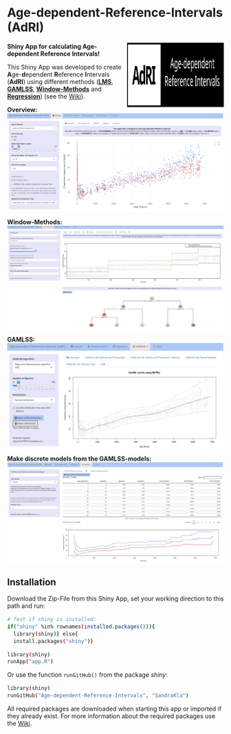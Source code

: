 # Age-dependent-Reference-Intervals (AdRI)

<img src="www/Logo.svg" width="225px" height="150px" align="right"/>

**Shiny App for calculating Age-dependent Reference Intervals!**

This Shiny App was developed to create **A**ge-**d**ependent **R**eference **I**ntervals (**AdRI**) using different methods ([**LMS**](https://github.com/SandraKla/Age-dependent-Reference-Intervals/wiki/Generalized-additive-models-for-location,-scale-and-shape-(GAMLSS)#lms), [**GAMLSS**](https://github.com/SandraKla/Age-dependent-Reference-Intervals/wiki/Generalized-additive-models-for-location,-scale-and-shape-(GAMLSS)), [**Window-Methods**](https://github.com/SandraKla/Age-dependent-Reference-Intervals/wiki/Window-Methods) and [**Regression**](https://github.com/SandraKla/Age-dependent-Reference-Intervals/wiki/Regression)) (see the [Wiki](https://github.com/SandraKla/Age-dependent-Reference-Intervals/wiki)). 

**Overview:**
<img src="www/shiny.png" align="center"/>

**Window-Methods:**
<img src="www/shiny1.png" align="center"/>

**GAMLSS:**
<img src="www/shiny2.png" align="center"/>

**Make discrete models from the GAMLSS-models:**
<img src="www/shiny3.png" align="center"/>

## Installation

Download the Zip-File from this Shiny App, set your working direction to this path and run:

```bash
# Test if shiny is installed:
if("shiny" %in% rownames(installed.packages())){
  library(shiny)} else{
  install.packages("shiny")}
```

```bash
library(shiny)
runApp("app.R")
```
Or use the function ```runGitHub()``` from the package *shiny*:

```bash
library(shiny)
runGitHub("Age-dependent-Reference-Intervals", "SandraKla")
```

All required packages are downloaded when starting this app or imported if they already exist. For more information about the required packages use the [Wiki](https://github.com/SandraKla/Age-dependent-Reference-Intervals/wiki/References).
